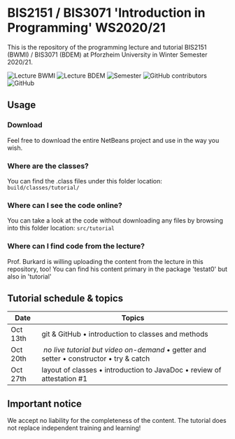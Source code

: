# BIS2151 / BIS3071 'Introduction in Programming' WS2020/21

This is the repository of the programming lecture and tutorial BIS2151 (BWMI) / BIS3071 (BDEM) at Pforzheim University in Winter Semester 2020/21.

<img alt="Lecture BWMI" src="https://img.shields.io/badge/BWMI-BIS2151-red?style=for-the-badge"> <img alt="Lecture BDEM" src="https://img.shields.io/badge/BDEM-BIS3071-red?style=for-the-badge"> <img alt="Semester" src="https://img.shields.io/badge/Semester-WS2020/21-yellow?style=for-the-badge"> <img alt="GitHub contributors" src="https://img.shields.io/github/contributors/ainzone/BIS2151-Programming?color=informational&style=for-the-badge"> <img alt="GitHub" src="https://img.shields.io/github/license/ainzone/BIS2151-Programming?style=for-the-badge"> 


## Usage

### Download
Feel free to download the entire NetBeans project and use in the way you wish. 
### Where are the classes?
You can find the .class files under this folder location: `build/classes/tutorial/`
### Where can I see the code online?
You can take a look at the code without downloading any files by browsing into this folder location: `src/tutorial`
### Where can I find code from the lecture?
Prof. Burkard is willing uploading the content from the lecture in this repository, too! You can find his content primary in the package 'testat0' but also in 'tutorial' 

## Tutorial schedule & topics
| Date | Topics |
| --- | --- |
| Oct 13th | git & GitHub • introduction to classes and methods |
| Oct 20th | _no live tutorial but video on-demand_ • getter and setter • constructor • try & catch |
| Oct 27th | layout of classes • introduction to JavaDoc • review of attestation #1 |

## Important notice
We accept no liability for the completeness of the content. The tutorial does not replace independent training and learning!
